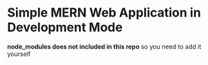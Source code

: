 # Simple MERN Web Application in Development Mode

**node_modules does not included in this repo** so you need to add it yourself
